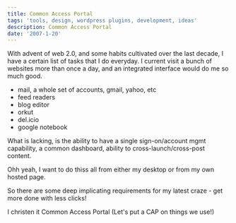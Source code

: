 ```yaml
---
title: Common Access Portal
tags: 'tools, design, wordpress plugins, development, ideas'
description: Common Access Portal
date: '2007-1-20'
---
```


With advent of web 2.0, and some habits cultivated over the last decade, I have a certain list of tasks that I do everyday. I current visit a bunch of websites more than once a day, and an integrated interface would do me so much good.

- mail, a whole set of accounts, gmail, yahoo, etc  
- feed readers  
- blog editor  
- orkut  
- del.icio  
- google notebook

What is lacking, is the ability to have a single sign-on/account mgmt capability, a common dashboard, ability to cross-launch/cross-post content.

Ohh yeah, I want to do thiss all from either my desktop or from my own hosted page.

So there are some deep implicating requirements for my latest craze - get more done with less clicks!

I christen it Common Access Portal (Let's put a CAP on things we use!)

